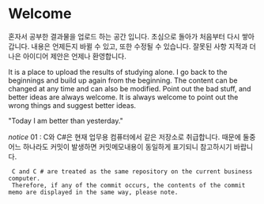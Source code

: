 # Welcome
혼자서 공부한 결과물을 업로드 하는 공간 입니다.
초심으로 돌아가 처음부터 다시 쌓아갑니다.
내용은 언제든지 바뀔 수 있고, 또한 수정될 수 있습니다.
잘못된 사항 지적과 더 나은 아이디어 제안은 언제나 환영합니다.

It is a place to upload the results of studying alone.
I go back to the beginnings and build up again from the beginning.
The content can be changed at any time and can also be modified.
Point out the bad stuff, and better ideas are always welcome.
It is always welcome to point out the wrong things and suggest better ideas.


"Today I am better than yesterday."


*notice*
01 : C와 C#은 현재 업무용 컴퓨터에서 같은 저장소로 취급합니다.
     때문에 둘중 어느 하나라도 커밋이 발생하면 커밋메모내용이 동일하게 표기되니 참고하시기 바랍니다.
     
     C and C # are treated as the same repository on the current business computer.
     Therefore, if any of the commit occurs, the contents of the commit memo are displayed in the same way, please note.
